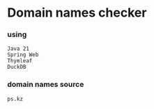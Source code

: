 # Domain names checker

### using
    Java 21
    Spring Web
    Thymleaf
    DuckDB

### domain names source
    ps.kz